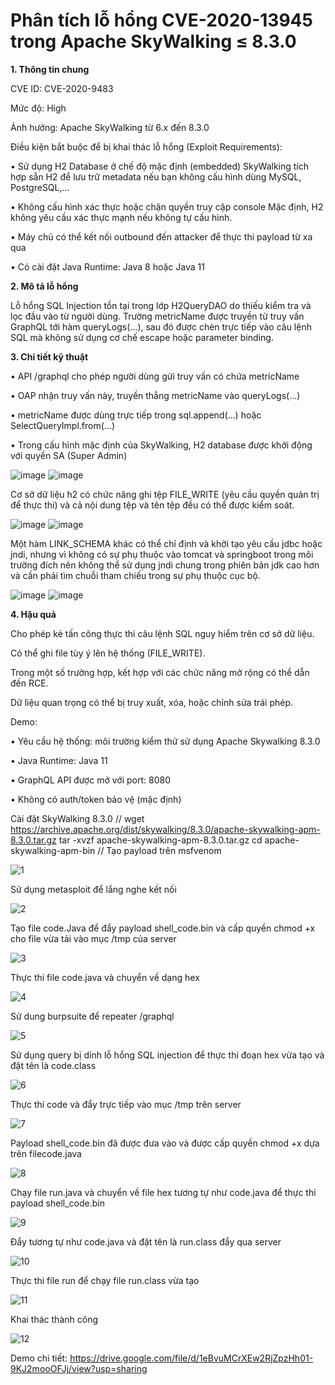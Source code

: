 # Phân tích lỗ hổng CVE-2020-13945 trong Apache SkyWalking ≤ 8.3.0

**1. Thông tin chung**

CVE ID: CVE-2020-9483

Mức độ: High

Ảnh hưởng: Apache SkyWalking từ 6.x đến 8.3.0

Điều kiện bắt buộc để bị khai thác lỗ hổng (Exploit Requirements):

•   Sử dụng H2 Database ở chế độ mặc định (embedded)	SkyWalking tích hợp sẵn H2 để lưu trữ metadata nếu bạn không cấu hình dùng MySQL, PostgreSQL,...

•   Không cấu hình xác thực hoặc chặn quyền truy cập console	Mặc định, H2 không yêu cầu xác thực mạnh nếu không tự cấu hình.

•   Máy chủ có thể kết nối outbound đến attacker để thực thi payload từ xa qua 

•   Có cài đặt Java Runtime:	Java 8 hoặc Java 11

**2. Mô tả lỗ hổng**

Lỗ hổng SQL Injection tồn tại trong lớp H2QueryDAO do thiếu kiểm tra và lọc đầu vào từ người dùng. Trường metricName được truyền từ truy vấn GraphQL tới hàm queryLogs(...), sau đó được chèn trực tiếp vào câu lệnh SQL mà không sử dụng cơ chế escape hoặc parameter binding.


**3. Chi tiết kỹ thuật**

•   API /graphql cho phép người dùng gửi truy vấn có chứa metricName

•   OAP nhận truy vấn này, truyền thẳng metricName vào queryLogs(...)

•   metricName được dùng trực tiếp trong sql.append(...) hoặc SelectQueryImpl.from(...)

•   Trong cấu hình mặc định của SkyWalking, H2 database được khởi động với quyền SA (Super Admin)

![image](https://github.com/user-attachments/assets/2f091608-c5ab-480f-8b6e-77e019d6ff93)
![image](https://github.com/user-attachments/assets/3490aff6-bb36-49b3-86e1-1703cd36998f)

Cơ sở dữ liệu h2 có chức năng ghi tệp FILE_WRITE (yêu cầu quyền quản trị để thực thi) và cả nội dung tệp và tên tệp đều có thể được kiểm soát.

![image](https://github.com/user-attachments/assets/ca477221-9f30-409a-a057-3d860106d5a3)
![image](https://github.com/user-attachments/assets/344c31ed-9d6b-426c-9d95-da5fad5a10ce)

Một hàm LINK_SCHEMA khác có thể chỉ định và khởi tạo yêu cầu jdbc hoặc jndi, nhưng vì không có sự phụ thuộc vào tomcat và springboot trong môi trường đích nên không thể sử dụng jndi chung 
trong phiên bản jdk cao hơn và cần phải tìm chuỗi tham chiếu trong sự phụ thuộc cục bộ.

![image](https://github.com/user-attachments/assets/1bdb9db1-2d5e-48d7-b744-a7796f096ffe)
![image](https://github.com/user-attachments/assets/8a4785d2-7f78-4194-aaa7-2f8a94eae342)

**4. Hậu quả**

Cho phép kẻ tấn công thực thi câu lệnh SQL nguy hiểm trên cơ sở dữ liệu.

Có thể ghi file tùy ý lên hệ thống (FILE_WRITE).

Trong một số trường hợp, kết hợp với các chức năng mở rộng có thể dẫn đến RCE.

Dữ liệu quan trọng có thể bị truy xuất, xóa, hoặc chỉnh sửa trái phép.

Demo: 

•   Yêu cầu hệ thống: môi trường kiểm thử sử dụng Apache Skywalking 8.3.0

•   Java Runtime: Java 11

•   GraphQL API được mở với port: 8080

•   Không có auth/token bảo vệ (mặc định)

Cài đặt SkyWalking 8.3.0
//
wget https://archive.apache.org/dist/skywalking/8.3.0/apache-skywalking-apm-8.3.0.tar.gz
tar -xvzf apache-skywalking-apm-8.3.0.tar.gz
cd apache-skywalking-apm-bin
//
Tạo payload trên msfvenom

![1](https://github.com/user-attachments/assets/d0ef027f-e6ba-43e9-b402-1e7da3010bd1)

Sử dụng metasploit để lắng nghe kết nối

![2](https://github.com/user-attachments/assets/8373721c-5144-4f09-add4-a27161dad04c)

Tạo file code.Java để đẩy payload shell_code.bin và cấp quyền chmod +x cho file vừa tải vào mục /tmp của server

![3](https://github.com/user-attachments/assets/c1f85579-ad6c-49fa-98fb-7d917160a96d)

Thực thi file code.java và chuyển về dạng hex

![4](https://github.com/user-attachments/assets/f62fcffe-e0df-4117-a578-6993a1922148)

Sử dung burpsuite để repeater /graphql

![5](https://github.com/user-attachments/assets/a28606f8-2013-4761-8c2e-3dae0905ff2b)

Sử dụng query bị dính lỗ hổng SQL injection để thực thi đoạn hex vừa tạo và đặt tên là code.class

![6](https://github.com/user-attachments/assets/3026590b-088d-4ac3-ad81-475a1108f8df)

Thực thi code và đẩy trực tiếp vào mục /tmp trên server

![7](https://github.com/user-attachments/assets/ebd55453-953e-4a63-9585-b547c4bc09c4)

Payload shell_code.bin đã được đưa vào và được cấp quyền chmod +x dựa trên filecode.java

![8](https://github.com/user-attachments/assets/f807fca4-ffe4-47a1-8755-b633101d31ff)

Chạy file run.java và chuyển về file hex tương tự như code.java để thực thi payload shell_code.bin

![9](https://github.com/user-attachments/assets/64fa13f0-3073-4fbf-97cc-1d88128298b5)

Đẩy tương tự như code.java và đặt tên là run.class đẩy qua server

![10](https://github.com/user-attachments/assets/6bbada02-77f2-4949-8b18-ec768980ceae)

Thực thi file run để chạy file run.class vừa tạo

![11](https://github.com/user-attachments/assets/f4b13fd0-ece0-4b39-a638-3c2e016bd25b)

Khai thác thành công

![12](https://github.com/user-attachments/assets/b91a0577-f659-4806-9ff3-1b65fa865319)

Demo chi tiết: https://drive.google.com/file/d/1eBvuMCrXEw2RjZpzHh01-9KJ2mooOFJj/view?usp=sharing

